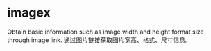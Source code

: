 # imagex
Obtain basic information such as image width and height format size through image link.
通过图片链接获取图片宽高、格式、尺寸信息。
